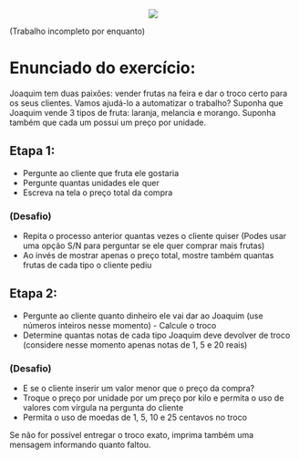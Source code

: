 <p align="center">
  <img src="https://user-images.githubusercontent.com/71992079/176956742-5c442712-2162-4068-a445-1d67ee47360a.png">
</p> 

(Trabalho incompleto por enquanto)

# Enunciado do exercício:
Joaquim tem duas paixões: vender frutas na feira e dar o troco certo para os seus clientes. Vamos ajudá-lo a automatizar o trabalho? Suponha que Joaquim vende 3 tipos de fruta: laranja, melancia e morango. Suponha também que cada um possui um preço por unidade.

## Etapa 1:
 - Pergunte ao cliente que fruta ele gostaria 
 - Pergunte quantas unidades ele quer
 - Escreva na tela o preço total da compra
### (Desafio)
  - Repita o processo anterior quantas vezes o cliente quiser (Podes usar uma opção S/N para perguntar se ele quer comprar mais frutas)
 - Ao invés de mostrar apenas o preço total, mostre também quantas frutas de cada tipo o cliente pediu

## Etapa 2:
 - Pergunte ao cliente quanto dinheiro ele vai dar ao Joaquim (use números inteiros nesse momento) - Calcule o troco
 - Determine quantas notas de cada tipo Joaquim deve devolver de troco (considere nesse momento apenas notas de 1, 5 e 20 reais)

### (Desafio)
 - E se o cliente inserir um valor menor que o preço da compra?
 - Troque o preço por unidade por um preço por kilo e permita o uso de valores com vírgula na pergunta do cliente
 - Permita o uso de moedas de 1, 5, 10 e 25 centavos no troco

Se não for possível entregar o troco exato, imprima também uma mensagem informando quanto faltou.
